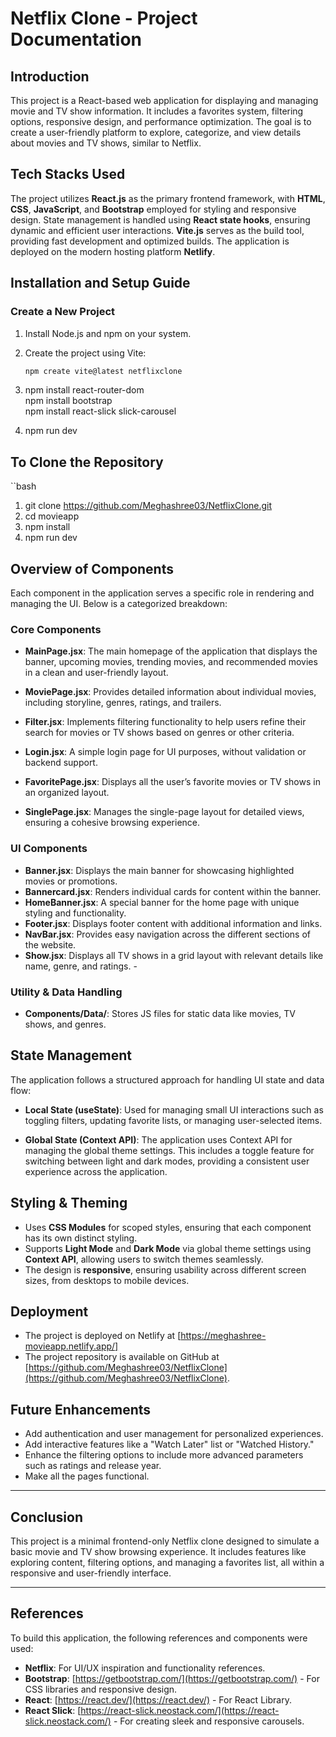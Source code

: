 
# Netflix Clone - Project Documentation  

## Introduction  
This project is a React-based web application for displaying and managing movie and TV show information. It includes a favorites system, filtering options, responsive design, and performance optimization. The goal is to create a user-friendly platform to explore, categorize, and view details about movies and TV shows, similar to Netflix.  

## Tech Stacks Used  
The project utilizes **React.js** as the primary frontend framework, with **HTML**, **CSS**, **JavaScript**, and **Bootstrap** employed for styling and responsive design. State management is handled using **React state hooks**, ensuring dynamic and efficient user interactions. **Vite.js** serves as the build tool, providing fast development and optimized builds. The application is deployed on the modern hosting platform **Netlify**.  

## Installation and Setup Guide  

### Create a New Project  
1. Install Node.js and npm on your system.  
2. Create the project using Vite:  
   ```bash
   npm create vite@latest netflixclone  
3. npm install react-router-dom  
npm install bootstrap  
npm install react-slick slick-carousel  

4. npm run dev  

## To Clone the Repository
``bash
1. git clone https://github.com/Meghashree03/NetflixClone.git  
2. cd movieapp  
3. npm install  
4. npm run dev  


## Overview of Components  

Each component in the application serves a specific role in rendering and managing the UI. Below is a categorized breakdown:  

### Core Components  

- **MainPage.jsx**: The main homepage of the application that displays the banner, upcoming movies, trending movies, and recommended movies in a   clean and user-friendly layout.  
- **MoviePage.jsx**: Provides detailed information about individual movies, including storyline, genres, ratings, and trailers.  
- **Filter.jsx**: Implements filtering functionality to help users refine their search for movies or TV shows based on genres or other criteria.  
 
- **Login.jsx**: A simple login page for UI purposes, without validation or backend support.  
- **FavoritePage.jsx**: Displays all the user’s favorite movies or TV shows in an organized layout. 
- **SinglePage.jsx**: Manages the single-page layout for detailed views, ensuring a cohesive browsing experience.  
 

### UI Components  

- **Banner.jsx**: Displays the main banner for showcasing highlighted movies or promotions.  
- **Bannercard.jsx**: Renders individual cards for content within the banner.  
- **HomeBanner.jsx**: A special banner for the home page with unique styling and functionality.  
- **Footer.jsx**: Displays footer content with additional information and links.  
- **NavBar.jsx**: Provides easy navigation across the different sections of the website.  
- **Show.jsx**: Displays all TV shows in a grid layout with relevant details like name, genre, and ratings. -

### Utility & Data Handling  

- **Components/Data/**: Stores JS files for static data like movies, TV shows, and genres.  

## State Management  

The application follows a structured approach for handling UI state and data flow:  

- **Local State (useState)**: Used for managing small UI interactions such as toggling filters, updating favorite lists, or managing user-selected items.  

- **Global State (Context API)**: The application uses Context API for managing the global theme settings. This includes a toggle feature for switching between light and dark modes, providing a consistent user experience across the application.  
  
## Styling & Theming  

- Uses **CSS Modules** for scoped styles, ensuring that each component has its own distinct styling.  
- Supports **Light Mode** and **Dark Mode** via global theme settings using **Context API**, allowing users to switch themes seamlessly.  
- The design is **responsive**, ensuring usability across different screen sizes, from desktops to mobile devices. 

## Deployment  

- The project is deployed on Netlify at [https://meghashree-movieapp.netlify.app/]  
- The project repository is available on GitHub at [https://github.com/Meghashree03/NetflixClone](https://github.com/Meghashree03/NetflixClone).  


## Future Enhancements  

- Add authentication and user management for personalized experiences.   
- Add interactive features like a "Watch Later" list or "Watched History."   
- Enhance the filtering options to include more advanced parameters such as ratings and release year.  
- Make all the pages functional.

---  

## Conclusion  

This project is a minimal frontend-only Netflix clone designed to simulate a basic movie and TV show browsing experience. It includes features like exploring content, filtering options, and managing a favorites list, all within a responsive and user-friendly interface.

---  

## References  

To build this application, the following references and components were used:  
- **Netflix**: For UI/UX inspiration and functionality references.  
- **Bootstrap**: [https://getbootstrap.com/](https://getbootstrap.com/) - For CSS libraries and responsive design.  
- **React**: [https://react.dev/](https://react.dev/) - For React Library.   
- **React Slick**: [https://react-slick.neostack.com/](https://react-slick.neostack.com/) - For creating sleek and responsive carousels.  
 



